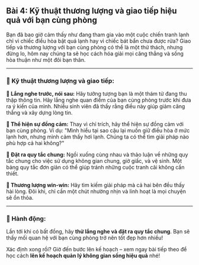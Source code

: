 ## Bài 4: Kỹ thuật thương lượng và giao tiếp hiệu quả với bạn cùng phòng

Bạn đã bao giờ cảm thấy như đang tham gia vào một cuộc chiến tranh lạnh chỉ vì chiếc điều hòa bật quá lạnh hay vì chiếc bát bẩn chưa được rửa? Giao tiếp và thương lượng với bạn cùng phòng có thể là một thử thách, nhưng đừng lo, hôm nay chúng ta sẽ học cách hóa giải mọi căng thẳng và sống hòa thuận như một đôi bạn thân.

---

### 📌 Kỹ thuật thương lượng và giao tiếp:

**🔹 Lắng nghe trước, nói sau:**
Hãy tưởng tượng bạn là một thám tử đang thu thập thông tin. Hãy lắng nghe quan điểm của bạn cùng phòng trước khi đưa ra ý kiến của mình. Nhiều sinh viên đã thấy rằng điều này giúp giảm căng thẳng và xây dựng lòng tin.

**🔹 Thể hiện sự đồng cảm:**
Thay vì chỉ trích, hãy thể hiện sự đồng cảm với bạn cùng phòng. Ví dụ: "Mình hiểu tại sao cậu lại muốn giữ điều hòa ở mức lạnh hơn, nhưng mình cảm thấy hơi lạnh. Chúng ta có thể tìm giải pháp nào phù hợp cả hai không?"

**🔹 Đặt ra quy tắc chung:**
Ngồi xuống cùng nhau và thảo luận về những quy tắc chung cho việc sử dụng không gian chung, giờ giấc, và vệ sinh. Một bảng quy tắc đơn giản có thể giúp tránh những cuộc tranh cãi không cần thiết.

**🔹 Thương lượng win-win:**
Hãy tìm kiếm giải pháp mà cả hai bên đều thấy hài lòng. Đôi khi, chỉ cần một chút nhường nhịn và linh hoạt là mọi chuyện sẽ ổn thỏa.

---

### 🚀 Hành động:

Lần tới khi có bất đồng, hãy **thử lắng nghe và đặt ra quy tắc chung**. Bạn sẽ thấy mối quan hệ với bạn cùng phòng trở nên tốt đẹp hơn nhiều!

Xác định xong rồi? Giờ đến bước lên kế hoạch – xem ngay bài tiếp theo để học cách **lên kế hoạch quản lý không gian sống hiệu quả** nhé!